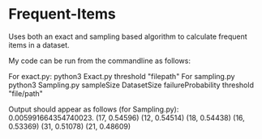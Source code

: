 # Frequent-Items
Uses both an exact and sampling based algorithm to calculate frequent items in a dataset.

My code can be run from the commandline as follows:

For exact.py:
python3 Exact.py threshold "filepath"
For sampling.py
python3 Sampling.py sampleSize DatasetSize failureProbability threshold "file/path"


Output should appear as follows (for Sampling.py):
0.005991664354740023.
(17, 0.54596)
(12, 0.54514)
(18, 0.54438)
(16, 0.53369)
(31, 0.51078)
(21, 0.48609)
